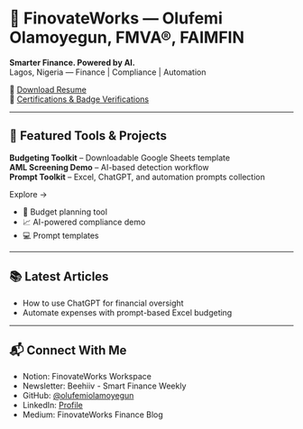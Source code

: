 # 👋 FinovateWorks — Olufemi Olamoyegun, FMVA®, FAIMFIN

**Smarter Finance. Powered by AI.**  
Lagos, Nigeria — Finance | Compliance | Automation

📄 [Download Resume](assets/olufemi_resume.pdf)  
🔗 [Certifications & Badge Verifications](certifications.md)

---

## 🚀 Featured Tools & Projects

**Budgeting Toolkit** – Downloadable Google Sheets template  
**AML Screening Demo** – AI-based detection workflow  
**Prompt Toolkit** – Excel, ChatGPT, and automation prompts collection

Explore →  
- 🧾 Budget planning tool  
- 📈 AI-powered compliance demo  
- 💻 Prompt templates

---

## 📚 Latest Articles

- How to use ChatGPT for financial oversight  
- Automate expenses with prompt-based Excel budgeting

---

## 📬 Connect With Me

- Notion: FinovateWorks Workspace  
- Newsletter: Beehiiv - Smart Finance Weekly  
- GitHub: [@olufemiolamoyegun](https://github.com/olufemiolamoyegun)  
- LinkedIn: [Profile](https://www.linkedin.com/in/olufemiolamoyegun)  
- Medium: FinovateWorks Finance Blog
